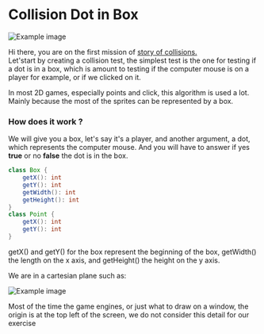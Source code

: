# Collision Dot in Box

![Example image](${DEADLOCK_RESOURCE}/docs/images/example.png)

Hi there, you are on the first mission of [story of collisions.](/story/7e0b1adc-980d-43af-88cb-091bcd523d7a/resume)  
Let'start by creating a collision test,
the simplest test is the one for testing if a dot is in a box,
which is amount to testing if the computer mouse is on a player for example, or if
we clicked on it.

In most 2D games, especially points and click, this algorithm is used a lot.
Mainly because the most of the sprites can be represented by a box.

### How does it work ?
We will give you a box, let's say it's a player,
and another argument, a dot, which represents the computer mouse.
And you will have to answer if yes **true** or no **false** the dot is in the box.

```java
class Box {
    getX(): int
    getY(): int
    getWidth(): int
    getHeight(): int
}
class Point {
    getX(): int
    getY(): int
}
```
getX() and getY() for the box represent the beginning of the box, getWidth() the length on the x axis,
and getHeight() the height on the y axis.

We are in a cartesian plane such as:

![Example image](${DEADLOCK_RESOURCE}/docs/images/plan.png)

Most of the time the game engines, or just what to draw on a window,
the origin is at the top left of the screen, we do not consider this detail for our exercise
